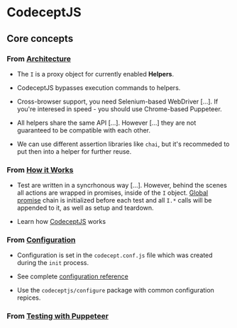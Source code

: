 # CodeceptJS

## Core concepts

### From [Architecture](https://codecept.io/basics/#architecture)

- The `I` is a proxy object for currently enabled **Helpers**.

- CodeceptJS bypasses execution commands to helpers.

- Cross-browser support, you need Selenium-based WebDriver [...]. If you're interesed in speed - you should use Chrome-based Puppeteer.

- All helpers share the same API [...]. However [...] they are not guaranteed to be compatible with each other.

- We can use different assertion libraries like `chai`, but it's recommeded to put then into a helper for further reuse.

### From [How it Works](https://codecept.io/basics/#waiting)

- Test are written in a syncrhonous way [...]. However, behind the scenes all actions are wrapped in promises, inside of the `I` object. [Global promise](https://github.com/codeceptjs/CodeceptJS/blob/master/lib/recorder.js) chain is initialized before each test and all `I.*` calls will be appended to it, as well as setup and teardown.

- Learn how [CodeceptJS](https://www.youtube.com/watch?v=MDLLpHAwy_s) works

### From [Configuration](https://codecept.io/basics/#configuration)

- Configuration is set in the `codecept.conf.js` file which was created during the `init` process.

- See complete [configuration reference](https://codecept.io/configuration)

- Use the `codeceptjs/configure` package with common configuration repices.

### From [Testing with Puppeteer](https://codecept.io/puppeteer/)
